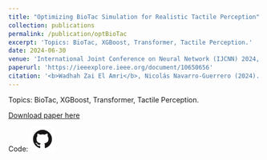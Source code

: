 ```yaml
---
title: "Optimizing BioTac Simulation for Realistic Tactile Perception"
collection: publications
permalink: /publication/optBioTac
excerpt: 'Topics: BioTac, XGBoost, Transformer, Tactile Perception.'
date: 2024-06-30
venue: 'International Joint Conference on Neural Network (IJCNN) 2024, Yokohama, Japan.'
paperurl: 'https://ieeexplore.ieee.org/document/10650656'
citation: '<b>Wadhah Zai El Amri</b>, Nicolás Navarro-Guerrero (2024). &quot;Optimizing BioTac Simulation for Realistic Tactile Perception.&quot; <i>arXiv:2404.10425</i>.'
---
```

Topics: BioTac, XGBoost, Transformer, Tactile Perception.

[Download paper here](http://wzaielamri.github.io/files/optBioTac_zaielamri.pdf)

Code: [<img src="../images/GitHub-Mark.png" width="50" height="50">](https://github.com/wzaielamri/Optimizing_BioTac_Simulation)